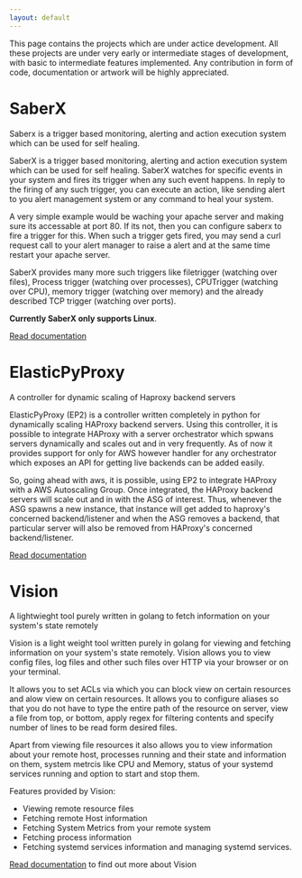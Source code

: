 ```yaml
---
layout: default
---
```


This page contains the projects which are under actice development. All these projects
are under very early or intermediate stages of development, with basic to intermediate
features implemented. Any contribution in form of code, documentation or artwork will
be highly appreciated.

# SaberX

Saberx is a trigger based monitoring, alerting and action execution system which can be used for self healing.

SaberX is a trigger based monitoring, alerting and action execution system which can be used for self healing. SaberX watches for specific events in your system and fires its trigger when any such event happens. In reply to the firing of any such trigger, you can execute an action, like sending alert to you alert management system or any command to heal your system.

A very simple example would be waching your apache server and making sure its accessable at port 80. If its not, then you can configure saberx to fire a trigger for this. When such a trigger gets fired, you may send a curl request call to your alert manager to raise a alert and at the same time restart your apache server.

SaberX provides many more such triggers like filetrigger (watching over files), Process trigger (watching over processes), CPUTrigger (watching over CPU), memory trigger (watching over memory) and the already described TCP trigger (watching over ports).

**Currently SaberX only supports Linux**.

[Read documentation](https://saberx.readthedocs.io/en/latest/)

# ElasticPyProxy

A controller for dynamic scaling of Haproxy backend servers 

ElasticPyProxy (EP2) is a controller written completely in python for dynamically scaling HAProxy backend servers. Using this controller, it is possible to integrate HAProxy with a server orchestrator which spwans servers dynamically and scales out and in very frequently. As of now it provides support for only for AWS however handler for any orchestrator which exposes an API for getting live backends can be added easily.

So, going ahead with aws, it is possible, using EP2 to integrate HAProxy with a AWS Autoscaling Group. Once integrated, the HAProxy backend servers will scale out and in with the ASG of interest. Thus, whenever the ASG spawns a new instance, that instance will get added to haproxy's concerned backend/listener and when the ASG removes a backend, that particular server will also be removed from HAProxy's concerned backend/listener.

[Read documentation](https://elasticpyproxy.readthedocs.io/en/latest/)

# Vision

A lightwieght tool purely written in golang to fetch information on your system's state remotely

Vision is a light weight tool written purely in golang for viewing and fetching information on your system's state remotely. Vision allows you to view config files, log files and other such files over HTTP via your browser or on your terminal.

It allows you to set ACLs via which you can block view on certain resources and alow view on certain resources. It allows you to configure aliases so that you do not have to type the entire path of the resource on server, view a file from top, or bottom, apply regex for filtering contents and specify number of lines to be read form desired files.

Apart from viewing file resources it also allows you to view information about your remote host, processes running and their state and information on them, system metrcis like CPU and Memory, status of your systemd services running and option to start and stop them.

Features provided by Vision:

- Viewing remote resource files
- Fetching remote Host information
- Fetching System Metrics from your remote system
- Fetching process information
- Fetching systemd services information and managing systemd services.

[Read documentation](https://github.com/LazyWolves/vision/blob/dev/README.md) to find out more about Vision
